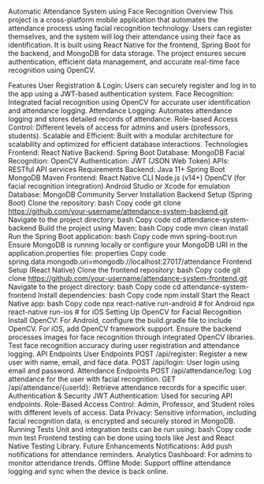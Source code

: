 Automatic Attendance System using Face Recognition
Overview
This project is a cross-platform mobile application that automates the attendance process using facial recognition technology. Users can register themselves, and the system will log their attendance using their face as identification. It is built using React Native for the frontend, Spring Boot for the backend, and MongoDB for data storage. The project ensures secure authentication, efficient data management, and accurate real-time face recognition using OpenCV.

Features
User Registration & Login: Users can securely register and log in to the app using a JWT-based authentication system.
Face Recognition: Integrated facial recognition using OpenCV for accurate user identification and attendance logging.
Attendance Logging: Automates attendance logging and stores detailed records of attendance.
Role-based Access Control: Different levels of access for admins and users (professors, students).
Scalable and Efficient: Built with a modular architecture for scalability and optimized for efficient database interactions.
Technologies
Frontend: React Native
Backend: Spring Boot
Database: MongoDB
Facial Recognition: OpenCV
Authentication: JWT (JSON Web Token)
APIs: RESTful API services
Requirements
Backend:
Java 11+
Spring Boot
MongoDB
Maven
Frontend:
React Native CLI
Node.js (v14+)
OpenCV (for facial recognition integration)
Android Studio or Xcode for emulation
Database:
MongoDB Community Server
Installation
Backend Setup (Spring Boot)
Clone the repository:
bash
Copy code
git clone https://github.com/your-username/attendance-system-backend.git
Navigate to the project directory:
bash
Copy code
cd attendance-system-backend
Build the project using Maven:
bash
Copy code
mvn clean install
Run the Spring Boot application:
bash
Copy code
mvn spring-boot:run
Ensure MongoDB is running locally or configure your MongoDB URI in the application.properties file:
properties
Copy code
spring.data.mongodb.uri=mongodb://localhost:27017/attendance
Frontend Setup (React Native)
Clone the frontend repository:
bash
Copy code
git clone https://github.com/your-username/attendance-system-frontend.git
Navigate to the project directory:
bash
Copy code
cd attendance-system-frontend
Install dependencies:
bash
Copy code
npm install
Start the React Native app:
bash
Copy code
npx react-native run-android  # for Android
npx react-native run-ios      # for iOS
Setting Up OpenCV for Facial Recognition
Install OpenCV:
For Android, configure the build.gradle file to include OpenCV.
For iOS, add OpenCV framework support.
Ensure the backend processes images for face recognition through integrated OpenCV libraries.
Test face recognition accuracy during user registration and attendance logging.
API Endpoints
User Endpoints
POST /api/register: Register a new user with name, email, and face data.
POST /api/login: User login using email and password.
Attendance Endpoints
POST /api/attendance/log: Log attendance for the user with facial recognition.
GET /api/attendance/{userId}: Retrieve attendance records for a specific user.
Authentication & Security
JWT Authentication: Used for securing API endpoints.
Role-Based Access Control: Admin, Professor, and Student roles with different levels of access.
Data Privacy: Sensitive information, including facial recognition data, is encrypted and securely stored in MongoDB.
Running Tests
Unit and integration tests can be run using:
bash
Copy code
mvn test
Frontend testing can be done using tools like Jest and React Native Testing Library.
Future Enhancements
Notifications: Add push notifications for attendance reminders.
Analytics Dashboard: For admins to monitor attendance trends.
Offline Mode: Support offline attendance logging and sync when the device is back online.
